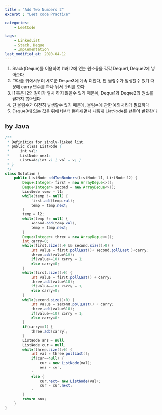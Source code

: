 ```yaml
---
title : "Add Two Numbers 2"
excerpt : "Leet code Practice"

categories:
    - LeetCode

tags:
    - LinkedList
    - Stack, Deque
    - Implementation
last_modified_at: 2020-04-12
---
```


1. Stack(Deque)를 이용하여 l1과 l2에 있는 원소들을 각각 Deque1, Deque2에 넣어준다
2. 그다음 뒤에서부터 새로운 Deque3에 계속 더한다, 단 올림수가 발생할수 있기 때문에 carry 변수를 하나 둬서 관리를 한다
3. l1 혹은 l2의 길이가 일치 하지 않을수 있기 때문에, Deque1과 Deque2의 원소를 끝까지 뽑아낸다
4. 단 올림수가 여전히 발생할수 있기 때문에, 올림수에 관한 예외처리가 필요하다
5. Deque3에 있는 값을 뒤에서부터 뽑아내면서 새롭게 ListNode를 만들어 반환한다

## by Java

```java
/**
 * Definition for singly-linked list.
 * public class ListNode {
 *     int val;
 *     ListNode next;
 *     ListNode(int x) { val = x; }
 * }
 */
class Solution {
    public ListNode addTwoNumbers(ListNode l1, ListNode l2) {
        Deque<Integer> first = new ArrayDeque<>();
        Deque<Integer> second = new ArrayDeque<>();
        ListNode temp = l1;
        while(temp != null) {
            first.add(temp.val);
            temp = temp.next;
        }
        temp = l2;
        while(temp != null) {
            second.add(temp.val);
            temp = temp.next;
        }
        Deque<Integer> three = new ArrayDeque<>();
        int carry=0;
        while(first.size()>0 && second.size()>0) {
            int value = first.pollLast()+ second.pollLast()+carry;
            three.add(value%10);
            if(value>=10) carry = 1;
            else carry=0;
        }
        while(first.size()>0) {
            int value = first.pollLast() + carry;
            three.add(value%10);
            if(value>=10) carry = 1;
            else carry=0;
        }
        while(second.size()>0) {
            int value = second.pollLast() + carry;
            three.add(value%10);
            if(value>=10) carry = 1;
            else carry=0;
        }
        if(carry==1) {
            three.add(carry);
        }
        ListNode ans = null;
        ListNode cur = null;
        while(three.size()>0) {
            int val = three.pollLast();
            if(cur==null) {
                cur = new ListNode(val);
                ans = cur;
            }
            else {
                cur.next= new ListNode(val);
                cur = cur.next;
            }
        }
        return ans;
    }
}
```